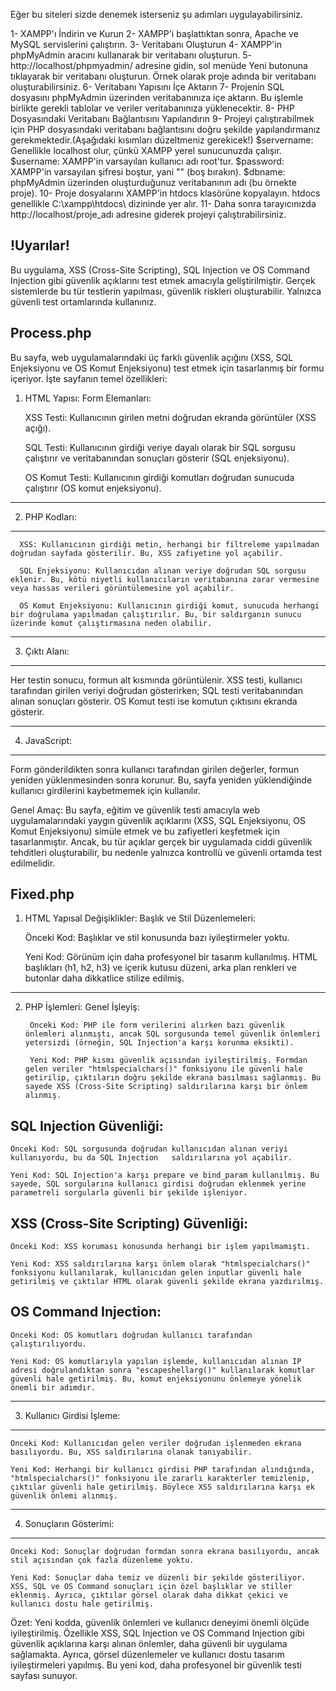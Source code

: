 Eğer bu siteleri sizde denemek isterseniz şu adımları uygulayabilirsiniz.

1- XAMPP'ı İndirin ve Kurun
2- XAMPP'i başlattıktan sonra, Apache ve MySQL servislerini çalıştırın.
3- Veritabanı Oluşturun
4- XAMPP'in phpMyAdmin aracını kullanarak bir veritabanı oluşturun.
5- http://localhost/phpmyadmin/ adresine gidin, sol menüde Yeni butonuna tıklayarak bir veritabanı oluşturun. Örnek olarak proje adında bir veritabanı oluşturabilirsiniz.
6- Veritabanı Yapısını İçe Aktarın
7- Projenin SQL dosyasını phpMyAdmin üzerinden veritabanınıza içe aktarın. Bu işlemle birlikte gerekli tablolar ve veriler veritabanınıza yüklenecektir.
8- PHP Dosyasındaki Veritabanı Bağlantısını Yapılandırın
9- Projeyi çalıştırabilmek için PHP dosyasındaki veritabanı bağlantısını doğru şekilde yapılandırmanız gerekmektedir.(Aşağıdaki kısımları düzeltmeniz gerekicek!)
    $servername: Genellikle localhost olur, çünkü XAMPP yerel sunucunuzda çalışır.
    $username: XAMPP'in varsayılan kullanıcı adı root'tur.
    $password: XAMPP'in varsayılan şifresi boştur, yani "" (boş bırakın).
    $dbname: phpMyAdmin üzerinden oluşturduğunuz veritabanının adı (bu örnekte proje).
10- Proje dosyalarını XAMPP'in htdocs klasörüne kopyalayın. htdocs genellikle C:\xampp\htdocs\ dizininde yer alır.
11- Daha sonra tarayıcınızda http://localhost/proje_adı adresine giderek projeyi çalıştırabilirsiniz.




!Uyarılar!
----------
Bu uygulama, XSS (Cross-Site Scripting), SQL Injection ve OS Command Injection gibi güvenlik açıklarını test etmek amacıyla geliştirilmiştir. Gerçek sistemlerde bu tür testlerin yapılması, güvenlik riskleri oluşturabilir. Yalnızca güvenli test ortamlarında kullanınız.































Process.php
-----------

Bu sayfa, web uygulamalarındaki üç farklı güvenlik açığını (XSS, SQL Enjeksiyonu ve OS Komut Enjeksiyonu) test etmek için tasarlanmış bir formu içeriyor. İşte sayfanın temel özellikleri:

1. HTML Yapısı:
  Form Elemanları:

      XSS Testi: Kullanıcının girilen metni doğrudan ekranda görüntüler (XSS açığı).
   
      SQL Testi: Kullanıcının girdiği veriye dayalı olarak bir SQL sorgusu çalıştırır ve veritabanından sonuçları gösterir (SQL enjeksiyonu).
   
      OS Komut Testi: Kullanıcının girdiği komutları doğrudan sunucuda çalıştırır (OS komut enjeksiyonu).

---------------------------------------------------------------------------------------------------------
   
2. PHP Kodları:
----------------

      XSS: Kullanıcının girdiği metin, herhangi bir filtreleme yapılmadan doğrudan sayfada gösterilir. Bu, XSS zafiyetine yol açabilir.
   
      SQL Enjeksiyonu: Kullanıcıdan alınan veriye doğrudan SQL sorgusu eklenir. Bu, kötü niyetli kullanıcıların veritabanına zarar vermesine veya hassas verileri görüntülemesine yol açabilir.
   
      OS Komut Enjeksiyonu: Kullanıcının girdiği komut, sunucuda herhangi bir doğrulama yapılmadan çalıştırılır. Bu, bir saldırganın sunucu üzerinde komut çalıştırmasına neden olabilir.

----------------------------------------------------------------------------------------------------------
   
3. Çıktı Alanı:
---------------

Her testin sonucu, formun alt kısmında görüntülenir.
      XSS testi, kullanıcı tarafından girilen veriyi doğrudan gösterirken;
      SQL testi veritabanından alınan sonuçları gösterir.
      OS Komut testi ise komutun çıktısını ekranda gösterir.

----------------------------------------------------------------------------------------------------------
   
4. JavaScript:
--------------

Form gönderildikten sonra kullanıcı tarafından girilen değerler, formun yeniden yüklenmesinden sonra korunur. Bu, sayfa yeniden yüklendiğinde kullanıcı girdilerini kaybetmemek için kullanılır.



Genel Amaç:
Bu sayfa, eğitim ve güvenlik testi amacıyla web uygulamalarındaki yaygın güvenlik açıklarını (XSS, SQL Enjeksiyonu, OS Komut Enjeksiyonu) simüle etmek ve bu zafiyetleri keşfetmek için tasarlanmıştır. Ancak, bu tür açıklar gerçek bir uygulamada ciddi güvenlik tehditleri oluşturabilir, bu nedenle yalnızca kontrollü ve güvenli ortamda test edilmelidir.





















Fixed.php
----------

1. HTML Yapısal Değişiklikler:
  Başlık ve Stil Düzenlemeleri:

      Önceki Kod: Başlıklar ve stil konusunda bazı iyileştirmeler yoktu.

      Yeni Kod: Görünüm için daha profesyonel bir tasarım kullanılmış. HTML başlıkları (h1, h2, h3) ve içerik kutusu düzeni, arka plan renkleri ve butonlar daha dikkatlice stilize edilmiş.





-----------------------------------------------------------------------------------------------------




2. PHP İşlemleri:
    Genel İşleyiş:

        Önceki Kod: PHP ile form verilerini alırken bazı güvenlik önlemleri alınmıştı, ancak SQL sorgusunda temel güvenlik önlemleri yetersizdi (örneğin, SQL Injection'a karşı korunma eksikti).

        Yeni Kod: PHP kısmı güvenlik açısından iyileştirilmiş. Formdan gelen veriler "htmlspecialchars()" fonksiyonu ile güvenli hale getirilip, çıktıların doğru şekilde ekrana basılması sağlanmış. Bu sayede XSS (Cross-Site Scripting) saldırılarına karşı bir önlem alınmış.



SQL Injection Güvenliği:
------------------------

    Önceki Kod: SQL sorgusunda doğrudan kullanıcıdan alınan veriyi kullanıyordu, bu da SQL Injection   saldırılarına yol açabilir.

    Yeni Kod: SQL Injection'a karşı prepare ve bind_param kullanılmış. Bu sayede, SQL sorgularına kullanıcı girdisi doğrudan eklenmek yerine parametreli sorgularla güvenli bir şekilde işleniyor.



XSS (Cross-Site Scripting) Güvenliği:
-------------------------------------

    Önceki Kod: XSS koruması konusunda herhangi bir işlem yapılmamıştı.

    Yeni Kod: XSS saldırılarına karşı önlem olarak "htmlspecialchars()" fonksiyonu kullanılarak, kullanıcıdan gelen inputlar güvenli hale getirilmiş ve çıktılar HTML olarak güvenli şekilde ekrana yazdırılmış.



OS Command Injection:
----------------------

    Önceki Kod: OS komutları doğrudan kullanıcı tarafından çalıştırılıyordu.

    Yeni Kod: OS komutlarıyla yapılan işlemde, kullanıcıdan alınan IP adresi doğrulandıktan sonra "escapeshellarg()" kullanılarak komutlar güvenli hale getirilmiş. Bu, komut enjeksiyonunu önlemeye yönelik önemli bir adımdır.



----------------------------------------------------------------------------------------------------------




3. Kullanıcı Girdisi İşleme:
----------------------------

    Önceki Kod: Kullanıcıdan gelen veriler doğrudan işlenmeden ekrana basılıyordu. Bu, XSS saldırılarına olanak tanıyabilir.

    Yeni Kod: Herhangi bir kullanıcı girdisi PHP tarafından alındığında, "htmlspecialchars()" fonksiyonu ile zararlı karakterler temizlenip, çıktılar güvenli hale getirilmiş. Böylece XSS saldırılarına karşı ek güvenlik önlemi alınmış.



----------------------------------------------------------------------------------------------------------

    

4. Sonuçların Gösterimi:
------------------------

    Önceki Kod: Sonuçlar doğrudan formdan sonra ekrana basılıyordu, ancak stil açısından çok fazla düzenleme yoktu.
    
    Yeni Kod: Sonuçlar daha temiz ve düzenli bir şekilde gösteriliyor. XSS, SQL ve OS Command sonuçları için özel başlıklar ve stiller eklenmiş. Ayrıca, çıktılar görsel olarak daha dikkat çekici ve kullanıcı dostu hale getirilmiş.

    
Özet:
Yeni kodda, güvenlik önlemleri ve kullanıcı deneyimi önemli ölçüde iyileştirilmiş. Özellikle XSS, SQL Injection ve OS Command Injection gibi güvenlik açıklarına karşı alınan önlemler, daha güvenli bir uygulama sağlamakta. Ayrıca, görsel düzenlemeler ve kullanıcı dostu tasarım iyileştirmeleri yapılmış. Bu yeni kod, daha profesyonel bir güvenlik testi sayfası sunuyor.






